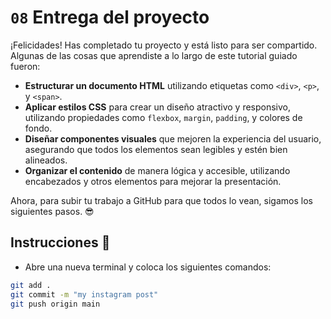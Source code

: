 # `08` Entrega del proyecto

¡Felicidades! Has completado tu proyecto y está listo para ser compartido. Algunas de las cosas que aprendiste a lo largo de este tutorial guiado fueron:

- **Estructurar un documento HTML** utilizando etiquetas como `<div>`, `<p>`, y `<span>`.
- **Aplicar estilos CSS** para crear un diseño atractivo y responsivo, utilizando propiedades como `flexbox`, `margin`, `padding`, y colores de fondo.
- **Diseñar componentes visuales** que mejoren la experiencia del usuario, asegurando que todos los elementos sean legibles y estén bien alineados.
- **Organizar el contenido** de manera lógica y accesible, utilizando encabezados y otros elementos para mejorar la presentación.

Ahora, para subir tu trabajo a GitHub para que todos lo vean, sigamos los siguientes pasos. 😎

## Instrucciones 📝

- Abre una nueva terminal y coloca los siguientes comandos:

```bash
git add .
git commit -m "my instagram post"
git push origin main
```